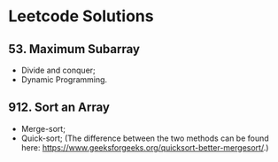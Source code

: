 # Leetcode Solutions

## 53. Maximum Subarray
* Divide and conquer;
* Dynamic Programming.

## 912. Sort an Array
* Merge-sort; 
* Quick-sort; 
(The difference between the two methods can be found here: https://www.geeksforgeeks.org/quicksort-better-mergesort/.)



